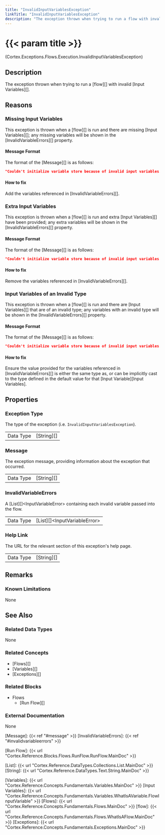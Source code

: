 ```yaml
---
title: "InvalidInputVariablesException"
linkTitle: "InvalidInputVariablesException"
description: "The exception thrown when trying to run a flow with invalid input variables."
---
```


# {{< param title >}}

<p class="namespace">(Cortex.Exceptions.Flows.Execution.InvalidInputVariablesException)</p>

## Description

The exception thrown when trying to run a [flow][] with invalid [Input Variables][].

## Reasons

### Missing Input Variables

This exception is thrown when a [flow][] is run and there are missing [Input Variables][]; any missing variables will be shown in the [InvalidVariableErrors][] property.

#### Message Format

The format of the [Message][] is as follows:

```json
"Couldn't initialize variable store because of invalid input variables."
```

#### How to fix

Add the variables referenced in [InvalidVariableErrors][].

### Extra Input Variables

This exception is thrown when a [flow][] is run and extra [Input Variables][] have been provided; any extra variables will be shown in the [InvalidVariableErrors][] property.

#### Message Format

The format of the [Message][] is as follows:

```json
"Couldn't initialize variable store because of invalid input variables."
```

#### How to fix

Remove the variables referenced in [InvalidVariableErrors][].

### Input Variables of an Invalid Type

This exception is thrown when a [flow][] is run and there are [Input Variables][] that are of an invalid type; any variables with an invalid type will be shown in the [InvalidVariableErrors][] property.

#### Message Format

The format of the [Message][] is as follows:

```json
"Couldn't initialize variable store because of invalid input variables."
```

#### How to fix

Ensure the value provided for the variables referenced in [InvalidVariableErrors][] is either the same type as, or can be implicitly cast to the type defined in the default value for that [Input Variable][Input Variables].

## Properties

### Exception Type

The type of the exception (i.e. `InvalidInputVariablesException`).

| | |
|-----------|------------|
| Data Type | [String][] |

### Message

The exception message, providing information about the exception that occurred.

| | |
|-----------|------------|
| Data Type | [String][] |

### InvalidVariableErrors

A [List][]&lt;InputVariableError&gt; containing each invalid variable passed into the flow.

| | |
|-----------|----------|
| Data Type | [List][]&lt;InputVariableError&gt; |

### Help Link

The URL for the relevant section of this exception's help page.

| | |
|-----------|------------|
| Data Type | [String][] |

## Remarks

### Known Limitations

None

## See Also

### Related Data Types

None

### Related Concepts

* [Flows][]
* [Variables][]
* [Exceptions][]

### Related Blocks

* Flows
  * [Run Flow][]
  
### External Documentation

None

[Message]: {{< ref "#message" >}}
[InvalidVariableErrors]: {{< ref "#invalidvariableerrors" >}}

[Run Flow]: {{< url "Cortex.Reference.Blocks.Flows.RunFlow.RunFlow.MainDoc" >}}

[List]: {{< url "Cortex.Reference.DataTypes.Collections.List.MainDoc" >}}
[String]: {{< url "Cortex.Reference.DataTypes.Text.String.MainDoc" >}}

[Variables]: {{< url "Cortex.Reference.Concepts.Fundamentals.Variables.MainDoc" >}}
[Input Variables]: {{< url "Cortex.Reference.Concepts.Fundamentals.Variables.WhatIsAVariable.FlowInputVariable" >}}
[Flows]: {{< url "Cortex.Reference.Concepts.Fundamentals.Flows.MainDoc" >}}
[flow]: {{< url "Cortex.Reference.Concepts.Fundamentals.Flows.WhatIsAFlow.MainDoc" >}}
[Exceptions]: {{< url "Cortex.Reference.Concepts.Fundamentals.Exceptions.MainDoc" >}}
